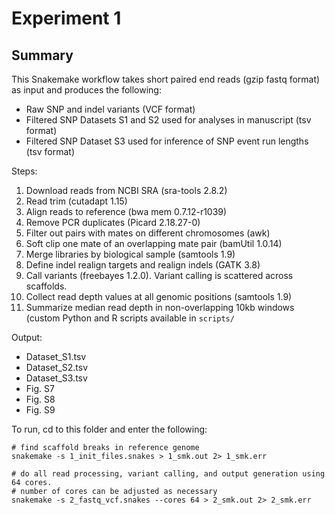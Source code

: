 # Experiment 1

## Summary

This Snakemake workflow takes short paired end reads (gzip fastq format) as input and
produces the following:

 * Raw SNP and indel variants (VCF format)
 * Filtered SNP Datasets S1 and S2 used for analyses in manuscript (tsv format)
 * Filtered SNP Dataset S3 used for inference of SNP event run lengths (tsv format)

Steps:
1. Download reads from NCBI SRA (sra-tools 2.8.2)
2. Read trim (cutadapt 1.15)
3. Align reads to reference (bwa mem 0.7.12-r1039)
4. Remove PCR duplicates (Picard 2.18.27-0)
5. Filter out pairs with mates on different chromosomes (awk)
6. Soft clip one mate of an overlapping mate pair (bamUtil 1.0.14)
7. Merge libraries by biological sample (samtools 1.9)
8. Define indel realign targets and realign indels (GATK 3.8)
9. Call variants (freebayes 1.2.0). Variant calling is scattered across scaffolds.
10. Collect read depth values at all genomic positions (samtools 1.9)
11. Summarize median read depth in non-overlapping 10kb windows (custom Python and R scripts available in ```scripts/```

Output:
 * Dataset_S1.tsv
 * Dataset_S2.tsv
 * Dataset_S3.tsv
 * Fig. S7
 * Fig. S8
 * Fig. S9
 
To run, cd to this folder and enter the following:

```
# find scaffold breaks in reference genome
snakemake -s 1_init_files.snakes > 1_smk.out 2> 1_smk.err

# do all read processing, variant calling, and output generation using 64 cores.
# number of cores can be adjusted as necessary
snakemake -s 2_fastq_vcf.snakes --cores 64 > 2_smk.out 2> 2_smk.err
```